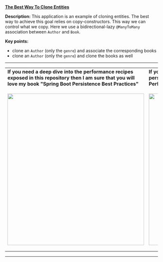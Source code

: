 **[The Best Way To Clone Entities](https://github.com/AnghelLeonard/Hibernate-SpringBoot/tree/master/HibernateSpringBootCloneEntity)**
 
**Description:** This application is an example of cloning entities. The best way to achieve this goal relies on copy-constructors. This way we can control what we copy. Here we use a bidirectional-lazy `@ManyToMany` association between `Author` and `Book`.

**Key points:**
- clone an `Author` (only the `genre`) and associate the corresponding books
- clone an `Author` (only the `genre`) and clone the books as well
     
-----------------------------------------------------------------------------------------------------------------------    
<table>
     <tr><td><b>If you need a deep dive into the performance recipes exposed in this repository then I am sure that you will love my book "Spring Boot Persistence Best Practices"</b></td><td><b>If you need a hand of tips and illustrations of 100+ Java persistence performance issues then "Java Persistence Performance Illustrated Guide" is for you.</b></td></tr>
     <tr><td>
<a href="https://www.apress.com/us/book/9781484256251"><p align="left"><img src="https://github.com/AnghelLeonard/Hibernate-SpringBoot/blob/master/Spring%20Boot%20Persistence%20Best%20Practices.jpg" height="500" width="450"/></p></a>
</td><td>
<a href="https://leanpub.com/java-persistence-performance-illustrated-guide"><p align="right"><img src="https://github.com/AnghelLeonard/Hibernate-SpringBoot/blob/master/Java%20Persistence%20Performance%20Illustrated%20Guide.jpg" height="500" width="450"/></p></a>
</td></tr></table>

-----------------------------------------------------------------------------------------------------------------------    

